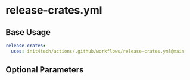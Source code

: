 # release-crates.yml

## Base Usage

```yml
release-crates:
  uses: init4tech/actions/.github/workflows/release-crates.yml@main
```

## Optional Parameters
